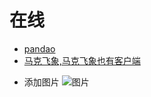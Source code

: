 # 在线
  * [pandao](https://pandao.github.io/editor.md)
  * [马克飞象,马克飞象也有客户端](https://maxiang.io)
    
- 添加图片
![图片](https://www.baidu.com/img/dong_1388792da98c99c5b52f9e39557c31ca.gif)    